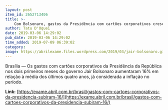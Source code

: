 ```yaml
---
layout: post
item_id: 2652713406
title: >-
    Com Bolsonaro, gastos da Presidência com cartões corporativos crescem 16%
author: Tatu D'Oquei
date: 2019-03-06 14:29:02
pub_date: 2019-03-06 14:29:02
time_added: 2019-07-09 06:39:02
category: 
image: https://abrilexame.files.wordpress.com/2019/03/jair-bolsonaro.gif?w=680&h=453&crop=1
---
```


Brasília — Os gastos com cartões corporativos da Presidência da República nos dois primeiros meses do governo Jair Bolsonaro aumentaram 16% em relação à média dos últimos quatro anos, já considerada a inflação no período.

**Link:** [https://exame.abril.com.br/brasil/gastos-com-cartoes-corporativos-da-presidencia-subiram-16/](https://exame.abril.com.br/brasil/gastos-com-cartoes-corporativos-da-presidencia-subiram-16/)

